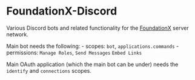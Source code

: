 # FoundationX-Discord

Various Discord bots and related functionality for the [FoundationX](https://foundationxservers.com) server network.

Main bot needs the following:
    - scopes: `bot`, `applications.commands`
    - permissions: `Manage Roles`, `Send Messages` `Embed Links` 

Main OAuth application (which the main bot can be under) needs the `identify` and `connections` scopes.

